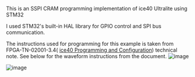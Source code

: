 This is an SSPI CRAM programming implementation of ice40 Ultralite using STM32

I used STM32's built-in HAL library for GPIO control and SPI bus communication.

The instructions used for programming for this example is taken from FPGA-TN-02001-3.4( [ice40 Programming and Configuration](https://www.latticesemi.com/view_document?document_id=46502)) technical note. See below for the waveform instructions from the document.
![image](https://github.com/user-attachments/assets/d2f8afd1-0711-4ea5-af9f-bec0dd8c61b2)

![image](https://github.com/user-attachments/assets/ba905ef2-6cb8-45fb-a47a-c5f27374cade)
